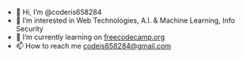 - 👋 Hi, I’m @coderis658284
- 👀 I’m interested in Web Technologies, A.I. & Machine Learning, Info Security 
- 🌱 I’m currently learning on [freecodecamp.org](https://www.freecodecamp.org/)
- 📫 How to reach me codeis658284@gmail.com

<!---
- 💞️ I’m looking to collaborate on 
coderis658284/coderis658284 is a ✨ special ✨ repository because its `README.md` (this file) appears on your GitHub profile.
You can click the Preview link to take a look at your changes.
--->
